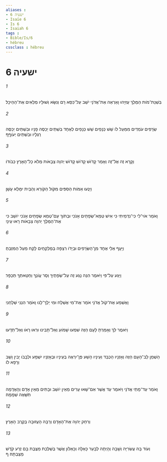 ```yaml
---
aliases : 
- ישעיה 6
- Isaïe 6
- Is 6
- Isaiah 6
tags : 
- Bible/Is/6
- hébreu
cssclass : hébreu
---
```


# ישעיה 6

###### 1
בִּשְׁנַת־מֹות הַמֶּלֶךְ עֻזִּיָּהוּ וָאֶרְאֶה אֶת־אֲדֹנָי יֹשֵׁב עַל־כִּסֵּא רָם וְנִשָּׂא וְשׁוּלָיו מְלֵאִים אֶת־הַהֵיכָל׃
###### 2
שְׂרָפִים עֹמְדִים מִמַּעַל לֹו שֵׁשׁ כְּנָפַיִם שֵׁשׁ כְּנָפַיִם לְאֶחָד בִּשְׁתַּיִם יְכַסֶּה פָנָיו וּבִשְׁתַּיִם יְכַסֶּה רַגְלָיו וּבִשְׁתַּיִם יְעֹוףֵף׃
###### 3
וְקָרָא זֶה אֶל־זֶה וְאָמַר קָדֹושׁ קָדֹושׁ קָדֹושׁ יְהוָה צְבָאֹות מְלֹא כָל־הָאָרֶץ כְּבֹודֹו׃
###### 4
וַיָּנֻעוּ אַמֹּות הַסִּפִּים מִקֹּול הַקֹּורֵא וְהַבַּיִת יִמָּלֵא עָשָׁן׃
###### 5
וָאֹמַר אֹוי־לִי כִי־נִדְמֵיתִי כִּי אִישׁ טְמֵא־שְׂפָתַיִם אָנֹכִי וּבְתֹוךְ עַם־טְמֵא שְׂפָתַיִם אָנֹכִי יֹושֵׁב כִּי אֶת־הַמֶּלֶךְ יְהוָה צְבָאֹות רָאוּ עֵינָי׃
###### 6
וַיָּעָף אֵלַי אֶחָד מִן־הַשְּׂרָפִים וּבְיָדֹו רִצְפָּה בְּמֶלְקַחַיִם לָקַח מֵעַל הַמִּזְבֵּחַ׃
###### 7
וַיַּגַּע עַל־פִּי וַיֹּאמֶר הִנֵּה נָגַע זֶה עַל־שְׂפָתֶיךָ וְסָר עֲוֹנֶךָ וְחַטָּאתְךָ תְּכֻפָּר׃
###### 8
וָאֶשְׁמַע אֶת־קֹול אֲדֹנָי אֹמֵר אֶת־מִי אֶשְׁלַח וּמִי יֵלֶךְ־לָנוּ וָאֹמַר הִנְנִי שְׁלָחֵנִי׃
###### 9
וַיֹּאמֶר לֵךְ וְאָמַרְתָּ לָעָם הַזֶּה שִׁמְעוּ שָׁמֹועַ וְאַל־תָּבִינוּ וּרְאוּ רָאֹו וְאַל־תֵּדָעוּ׃
###### 10
הַשְׁמֵן לֵב־הָעָם הַזֶּה וְאָזְנָיו הַכְבֵּד וְעֵינָיו הָשַׁע פֶּן־יִרְאֶה בְעֵינָיו וּבְאָזְנָיו יִשְׁמָע וּלְבָבֹו יָבִין וָשָׁב וְרָפָא לֹו׃
###### 11
וָאֹמַר עַד־מָתַי אֲדֹנָי וַיֹּאמֶר עַד אֲשֶׁר אִם־שָׁאוּ עָרִים מֵאֵין יֹושֵׁב וּבָתִּים מֵאֵין אָדָם וְהָאֲדָמָה תִּשָּׁאֶה שְׁמָמָה׃
###### 12
וְרִחַק יְהוָה אֶת־הָאָדָם וְרַבָּה הָעֲזוּבָה בְּקֶרֶב הָאָרֶץ׃
###### 13
וְעֹוד בָּהּ עֲשִׂרִיָּה וְשָׁבָה וְהָיְתָה לְבָעֵר כָּאֵלָה וְכָאַלֹּון אֲשֶׁר בְּשַׁלֶּכֶת מַצֶּבֶת בָּם זֶרַע קֹדֶשׁ מַצַּבְתָּהּ׃ ף
